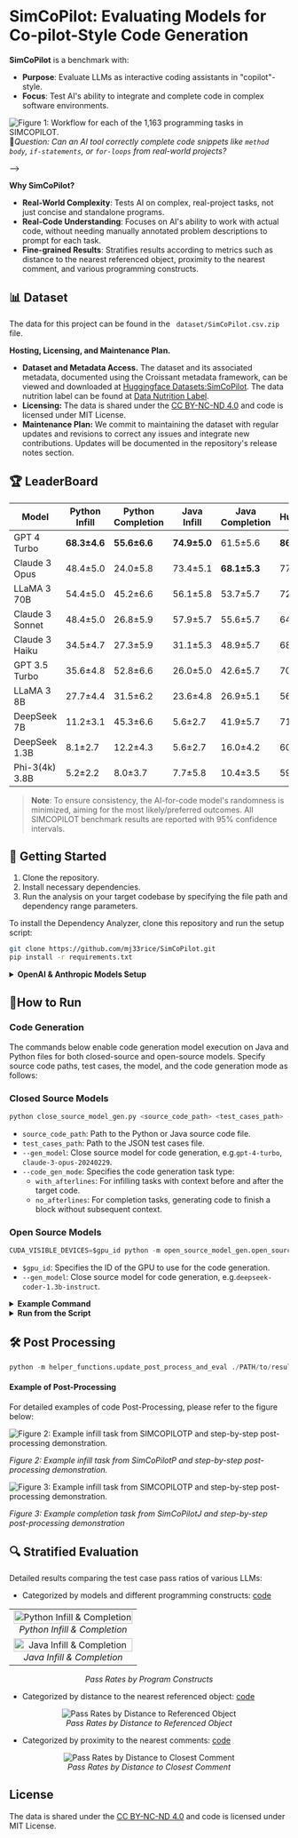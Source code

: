 # SimCoPilot: Evaluating Models for Co-pilot-Style Code Generation
**SimCoPilot** is a benchmark with:
- **Purpose**: Evaluate LLMs as interactive coding assistants in "copilot"-style.
- **Focus**: Test AI's ability to integrate and complete code in complex software environments.

![Figure 1: Workflow for each of the 1,163 programming tasks in SIMCOPILOT.](figures/Workflow.png)
🤔*Question: Can an AI tool correctly complete code snippets like `method body`, `if-statements`, or `for-loops` from real-world projects?*


<!-- <p align="center">
  <video src="./figures/272e2c10-0f42-48e4-bd7f-e3796927678e.mp4" controls autoplay loop muted>
    Your browser does not support the video tag.
  </video><br>
  <em>SimCoPilot Demo</em>
</p>

<!-- <p align="center">
  <video controls autoplay loop muted>
    <source src="./figures/SimCoPilot_Recording_original.mp4" type="video/mp4">
    <source src="./figures/SimCoPilot_Recording_original_web.mp4" type="video/webm">
    Your browser does not support the video tag.
  </video><br>
  <em>SimCoPilot Demo</em>
</p> --> -->

**Why SimCoPilot?**
- **Real-World Complexity**: Tests AI on complex, real-project tasks, not just concise and standalone programs.
- **Real-Code Understanding**: Focuses on AI's ability to work with actual code, without needing manually annotated problem descriptions to prompt for each task.
- **Fine-grained Results**: Stratifies results according to metrics such as distance to the nearest referenced object, proximity to the nearest comment, and various programming constructs.

## 📊 Dataset


The data for this project can be found in the ` dataset/SimCoPilot.csv.zip` file. 

**Hosting, Licensing, and Maintenance Plan.**
- **Dataset and Metadata Access.** The dataset and its associated metadata, documented using the Croissant metadata framework, can be viewed and downloaded at [Huggingface Datasets:SimCoPilot](https://huggingface.co/datasets/mj33/SimCoPilot).
The data nutrition label can be found at [Data Nutrition Label](https://github.com/mj33rice/SimCoPilot/tree/main/dataset#data-nutrition-label).
- **Licensing:** The data is shared under the [CC BY-NC-ND 4.0](https://creativecommons.org/licenses/by-nc-nd/4.0/) and code is licensed under MIT License.
- **Maintenance Plan:** We commit to maintaining the dataset with regular updates and revisions to correct any issues and integrate new contributions. Updates will be documented in the repository's release notes section.
## 🏆 LeaderBoard


| Model            | Python Infill | Python Completion | Java Infill | Java Completion | HumEval | MBPP |
|------------------|---------------|-------------------|-------------|-----------------|---------|------|
| GPT 4 Turbo      | **68.3±4.6**  | **55.6±6.6**      | **74.9±5.0**| 61.5±5.6        | **86.6**| **73.3**|
| Claude 3 Opus    | 48.4±5.0      | 24.0±5.8          | 73.4±5.1    | **68.1±5.3**    | 77.4    | **73.3**|
| LLaMA 3 70B      | 54.4±5.0      | 45.2±6.6          | 56.1±5.8    | 53.7±5.7        | 72.0    | 69.0 |
| Claude 3 Sonnet  | 48.4±5.0      | 26.8±5.9          | 57.9±5.7    | 55.6±5.7        | 64.0    | 69.3 |
| Claude 3 Haiku   | 34.5±4.7      | 27.3±5.9          | 31.1±5.3    | 48.9±5.7        | 68.9    | 68.8 |
| GPT 3.5 Turbo    | 35.6±4.8      | 52.8±6.6          | 26.0±5.0    | 42.6±5.7        | 70.7    | 69.7 |
| LLaMA 3 8B       | 27.7±4.4      | 31.5±6.2          | 23.6±4.8    | 26.9±5.1        | 56.7    | 59.3 |
| DeepSeek 7B      | 11.2±3.1      | 45.3±6.6          | 5.6±2.7     | 41.9±5.7        | 71.3    | 62.2 |
| DeepSeek 1.3B    | 8.1±2.7       | 12.2±4.3          | 5.6±2.7     | 16.0±4.2        | 60.4    | 54.8 |
| Phi-3(4k) 3.8B   | 5.2±2.2       | 8.0±3.7           | 7.7±5.8     | 10.4±3.5        | 59.1    | 54.2 |

<!-- When controllable and applicable, the randomness of the AI-for-code model is "turned off" so that the most likely/preferred answer is produced.
All results in the SIMCOPILOT benchmark are presented with 95% confidence intervals. -->
> **Note**: To ensure consistency, the AI-for-code model's randomness is minimized, aiming for the most likely/preferred outcomes. All SIMCOPILOT benchmark results are reported with 95% confidence intervals.
## 🚀 Getting Started

1. Clone the repository.
2. Install necessary dependencies.
3. Run the analysis on your target codebase by specifying the file path and dependency range parameters.

To install the Dependency Analyzer, clone this repository and run the setup script:

```bash
git clone https://github.com/mj33rice/SimCoPilot.git
pip install -r requirements.txt
```

<details>
<summary><b>OpenAI & Anthropic Models Setup</b></summary>
1. Install the necessary Python packages:

```bash
pip install anthropic
```
2. Open your terminal and type the following command:
```bash
nano ~/.bash_profile 
```
If you’re using a newer version of macOS, you might need to use `~/.zshrc` instead:
(or nano ~/.zshrc if you’re using a newer version of macOS)
```bash
nano ~/.zshrc
```
3. Add the following line to the file, replacing `your-api-key-here` with your actual API key:
```bash
 export ANTHROPIC_API_KEY='your-api-key-here' 
```
 If you're using OpenAI, use this line instead:
```bash
 export OPENAI_API_KEY='your-api-key-here'
```
4. Save the file and exit the editor (press `Ctrl+O`, then `Enter`, then `Ctrl+X`)
5. Load the updated profile by running: 

```bash
source ~/.bash_profile (or source ~/.zshrc)
```
</details> 


## 🏃How to Run

### Code Generation 

The commands below enable code generation model execution on Java and Python files for both closed-source and open-source models. Specify source code paths, test cases, the model, and the code generation mode as follows:

### Closed Source Models
```python
python close_source_model_gen.py <source_code_path> <test_cases_path> --gen_model <model_name> --code_gen_mode <mode>
```

- `source_code_path`: Path to the Python or Java source code file. 
- `test_cases_path`: Path to the JSON test cases file.
- `--gen_model`: Close source model for code generation, e.g.`gpt-4-turbo`, `claude-3-opus-20240229`.
- `--code_gen_mode`: Specifies the code generation task type:
    - `with_afterlines`: For infilling tasks with context before and after the target code.
    - `no_afterlines`: For completion tasks, generating code to finish a block without subsequent context.
### Open Source Models
```python
CUDA_VISIBLE_DEVICES=$gpu_id python -m open_source_model_gen.open_source_code_gen <source_code_path> <test_cases_path> --gen_model <model_name> --code_gen_mode <mode>
```
- `$gpu_id`: Specifies the ID of the GPU to use for the code generation.
- `--gen_model`: Close source model for code generation, e.g.`deepseek-coder-1.3b-instruct`.

<details>
<summary><b>Example Command</b></summary>

Code generation script with specific parameters, you can use the following command:
This command specifies the use of the `gpt-4-turbo`models for code generation with the mode set to `with_afterlines` indicating that the generation should consider both the preceding and following context.
```python
#Close Source Models
python close_source_model_gen.py \
./example_code/Python/simplex_method/simplex_method.py \
./example_code/Python/simplex_method/simplex_method.json \
--read_dependency_results --update_def_line \
--gen_model gpt-4-turbo \
--code_gen_mode with_afterlines
```
This command specifies the use of the `deepseek-coder-1.3b-instruct` models for code generation with the mode set to `no_afterlines`, indicating that the generation should only consider both the preceding context.
```python
#Open Source Models
CUDA_VISIBLE_DEVICES=0 python -m open_source_model_gen.open_source_code_gen \
./example_code/Java/COMP215/A0/Test/FactorizationTester.java \
./example_code/Java/COMP215/A0/Test/FactorizationTester.json \
--read_dependency_results --update_def_line \
--gen_model deepseek-coder-1.3b-instruct \
--code_gen_mode no_afterlines
```
</details>

<details>
<summary><b>Run from the Script</b></summary>

```bash
#For Python tasks
chmod +x run_python_paral.sh
./run_python_paral.sh

#For Java tasks
chmod +x run_java_paral.sh
./run_java_paral.sh
```
</details>

## 🛠 Post Processing 
```python
python -m helper_functions.update_post_process_and_eval ./PATH/to/result_folder
```

#### Example of Post-Processing

For detailed examples of code Post-Processing, please refer to the figure below:

![Figure 2: Example infill task from SIMCOPILOTP and step-by-step post-processing demonstration.](figures/Python_infill_post_processing_example.png)

*Figure 2: Example infill task from SimCoPilotP and step-by-step post-processing demonstration.*

![Figure 3: Example infill task from SIMCOPILOTP and step-by-step post-processing demonstration.](figures/Java_infill_post_processing_example.png)

*Figure 3: Example completion task from SimCoPilotJ and step-by-step post-processing demonstration*

## 🔍 Stratified Evaluation
Detailed results comparing the test case pass ratios of various LLMs:  
- Categorized by models and different programming constructs: [code](helper_functions/code_gen_result_display.ipynb)


<table>
  <tr>
    <td align="center" colspan="2">
      <img src="./figures/Python_Construct.png" alt="Python Infill & Completion" style="width: 100%; height: auto;"/><br>
      <em>Python Infill & Completion</em>
    </td>
  </tr>
  <tr>
    <td align="center" colspan="2">
      <img src="./figures/Java_Construct.png" alt="Java Infill & Completion" style="width: 100%; height: auto;"/><br>
      <em>Java Infill & Completion</em>
    </td>
  </tr>
</table>

<p align="center">
  <em>Pass Rates by Program Constructs</em>
</p>

- Categorized by distance to the nearest referenced object: [code](helper_functions/horizon_dist.ipynb)

<p align="center">
    <img src="./figures/group_by_ref_dist.png" alt="Pass Rates by Distance to Referenced Object"/><br>
    <em>Pass Rates by Distance to Referenced Object</em>
</p>

- Categorized by proximity to the nearest comments: [code](helper_functions/get_comment_dist.ipynb)

<p align="center">
  <img src="./figures/Comment_Dist_v2.png" alt="Pass Rates by Distance to Closest Comment"/><br>
  <em>Pass Rates by Distance to Closest Comment</em>
</p>

## License

The data is shared under the [CC BY-NC-ND 4.0](https://creativecommons.org/licenses/by-nc-nd/4.0/) and code is licensed under MIT License.
